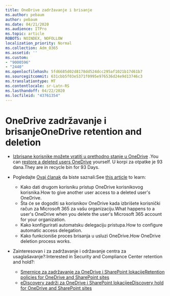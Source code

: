 ```yaml
---
title: OneDrive zadržavanje i brisanje
ms.author: pebaum
author: pebaum
ms.date: 04/21/2020
ms.audience: ITPro
ms.topic: article
ROBOTS: NOINDEX, NOFOLLOW
localization_priority: Normal
ms.collection: Adm_O365
ms.assetid: ''
ms.custom:
- "9000596"
- "2440"
ms.openlocfilehash: 5fd6685d02d8178dd524dcc295af1021b17d61b7
ms.sourcegitcommit: 631cbb5f03e5371f0995e976536d24e9d13746c3
ms.translationtype: MT
ms.contentlocale: sr-Latn-RS
ms.lasthandoff: 04/22/2020
ms.locfileid: "43761354"
---
```

# <a name="onedrive-retention-and-deletion"></a><span data-ttu-id="9a0f9-102">OneDrive zadržavanje i brisanje</span><span class="sxs-lookup"><span data-stu-id="9a0f9-102">OneDrive retention and deletion</span></span>

- <span data-ttu-id="9a0f9-103">[Izbrisane korisnike možete vratiti u prethodno stanje u OneDrive](https://docs.microsoft.com/onedrive/restore-deleted-onedrive) .</span><span class="sxs-lookup"><span data-stu-id="9a0f9-103">You can [restore a deleted users OneDrive](https://docs.microsoft.com/onedrive/restore-deleted-onedrive) yourself.</span></span> <span data-ttu-id="9a0f9-104">U korpi za otpatke je 93 dana.</span><span class="sxs-lookup"><span data-stu-id="9a0f9-104">They are in recycle bin for 93 Days.</span></span> 

- <span data-ttu-id="9a0f9-105">Pogledajte [Ovaj članak](https://docs.microsoft.com/onedrive/restore-deleted-onedrive) da biste saznali:</span><span class="sxs-lookup"><span data-stu-id="9a0f9-105">See [this article](https://docs.microsoft.com/onedrive/restore-deleted-onedrive) to learn:</span></span>
    - <span data-ttu-id="9a0f9-106">Kako dati drugom korisniku pristup OneDrive korisnikovog korisnika.</span><span class="sxs-lookup"><span data-stu-id="9a0f9-106">How to give another user access to a deleted user's OneDrive.</span></span>
    - <span data-ttu-id="9a0f9-107">Šta će se dogoditi sa korisnikov OneDrive kada izbrišete korisnički račun za Microsoft 365 za vašu organizaciju.</span><span class="sxs-lookup"><span data-stu-id="9a0f9-107">What happens to a user's OneDrive when you delete the user's Microsoft 365 account for your organization.</span></span>
    - <span data-ttu-id="9a0f9-108">Kako konfigurirati automatsku delegaciju pristupa.</span><span class="sxs-lookup"><span data-stu-id="9a0f9-108">How to configure automatic access delegation.</span></span>
    - <span data-ttu-id="9a0f9-109">Kako funkcioniše proces brisanja u usluzi OneDrive.</span><span class="sxs-lookup"><span data-stu-id="9a0f9-109">How OneDrive deletion process works.</span></span>

- <span data-ttu-id="9a0f9-110">Zainteresovan i za zadržavanje i održavanje centra za usaglašavanje?:</span><span class="sxs-lookup"><span data-stu-id="9a0f9-110">Interested in Security and Compliance Center retention and hold?:</span></span>
    - [<span data-ttu-id="9a0f9-111">Smernice za zadržavanje za OneDrive i SharePoint lokacije</span><span class="sxs-lookup"><span data-stu-id="9a0f9-111">Retention policies for OneDrive and SharePoint sites</span></span>](https://docs.microsoft.com/office365/securitycompliance/retention-policies?redirectSourcePath=%252farticle%252f5e377752-700d-4870-9b6d-12bfc12d2423#content-in-onedrive-accounts-and-sharepoint-sites)
    - [<span data-ttu-id="9a0f9-112">eDiscovery zadrži za OneDrive i SharePoint lokacije</span><span class="sxs-lookup"><span data-stu-id="9a0f9-112">eDiscovery hold for OneDrive and SharePoint sites</span></span>](https://docs.microsoft.com/office365/securitycompliance/ediscovery-cases#step-4-place-content-locations-on-hold)



